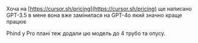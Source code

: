 <!--
date: 2024-05-23T20:08:06
-->

Хоча на  [https://cursor.sh/pricing](https://cursor.sh/pricing) ще написано GPT-3.5 в мене вона вже замінилася на GPT-4o який значно краще працює

Phind у Pro плані теж додали цю модель до 4 трубо та опусу.